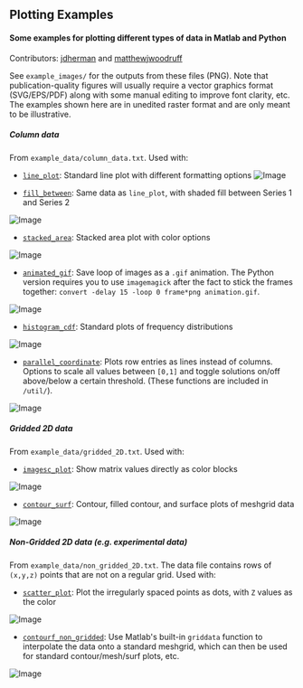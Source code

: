 ## Plotting Examples
#### Some examples for plotting different types of data in Matlab and Python
Contributors: [jdherman](https://github.com/jdherman) and [matthewjwoodruff](https://github.com/matthewjwoodruff)

See `example_images/` for the outputs from these files (PNG). Note that publication-quality figures will usually require a vector graphics format (SVG/EPS/PDF) along with some manual editing to improve font clarity, etc. The examples shown here are in unedited raster format and are only meant to be illustrative.

##### Column data

From `example_data/column_data.txt`. Used with:

* [`line_plot`](https://raw.github.com/jdherman/plotting-examples/tree/separate_directories/line_plot): Standard line plot with different formatting options
![Image](https://raw.github.com/jdherman/plotting-examples/tree/separate_directories/example_images/line_plot.png)

* [`fill_between`](https://raw.github.com/jdherman/plotting-examples/tree/separate_directories/fill_between): Same data as `line_plot`, with shaded fill between Series 1 and Series 2

![Image](https://raw.github.com/jdherman/plotting-examples/tree/separate_directories/example_images/fill_between.png)

* [`stacked_area`](https://raw.github.com/jdherman/plotting-examples/tree/separate_directories/stacked_area): Stacked area plot with color options

![Image](https://raw.github.com/jdherman/plotting-examples/tree/separate_directories/example_images/stacked_area.png)

* [`animated_gif`](https://raw.github.com/jdherman/plotting-examples/tree/separate_directories/animated_gif): Save loop of images as a `.gif` animation.  The Python version requires you to use `imagemagick` after the fact to stick the frames together: `convert -delay 15 -loop 0 frame*png animation.gif`.

![Image](https://raw.github.com/jdherman/plotting-examples/tree/separate_directories/example_images/animated_sinewave.gif)

* [`histogram_cdf`](https://raw.github.com/jdherman/plotting-examples/tree/separate_directories/histogram_cdf): Standard plots of frequency distributions

![Image](https://raw.github.com/jdherman/plotting-examples/tree/separate_directories/example_images/histogram_and_cdf.png)

* [`parallel_coordinate`](https://raw.github.com/jdherman/plotting-examples/tree/separate_directories/parallel_coordinate): Plots row entries as lines instead of columns. Options to scale all values between `[0,1]` and toggle solutions on/off above/below a certain threshold. (These functions are included in `/util/`).

![Image](https://raw.github.com/jdherman/plotting-examples/tree/separate_directories/example_images/parallel_coordinate.png)

##### Gridded 2D data

From `example_data/gridded_2D.txt`. Used with:

* [`imagesc_plot`](https://raw.github.com/jdherman/plotting-examples/tree/separate_directories/imagesc_plot): Show matrix values directly as color blocks

![Image](https://raw.github.com/jdherman/plotting-examples/tree/separate_directories/example_images/imagesc_plot.png)

* [`contour_surf`](https://raw.github.com/jdherman/plotting-examples/tree/separate_directories/contour_surf): Contour, filled contour, and surface plots of meshgrid data

![Image](https://raw.github.com/jdherman/plotting-examples/tree/separate_directories/example_images/contour_surf.png)

##### Non-Gridded 2D data (e.g. experimental data)

From `example_data/non_gridded_2D.txt`. The data file contains rows of `(x,y,z)` points that are not on a regular grid. Used with:

* [`scatter_plot`](https://raw.github.com/jdherman/plotting-examples/tree/separate_directories/scatter_plot): Plot the irregularly spaced points as dots, with `Z` values as the color

![Image](https://raw.github.com/jdherman/plotting-examples/tree/separate_directories/example_images/scatter_plot.png)

* [`contourf_non_gridded`](https://raw.github.com/jdherman/plotting-examples/tree/separate_directories/contourf_non_gridded): Use Matlab's built-in `griddata` function to interpolate the data onto a standard meshgrid, which can then be used for standard contour/mesh/surf plots, etc.

![Image](https://raw.github.com/jdherman/plotting-examples/tree/separate_directories/example_images/contourf_non_gridded.png)

